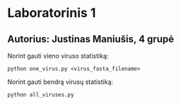 # Laboratorinis 1
## Autorius: Justinas Maniušis, 4 grupė

Norint gauti vieno viruso statistiką:

`python one_virus.py <virus_fasta_filename>`

Norint gauti bendrą virusų statistiką:

`python all_viruses.py`